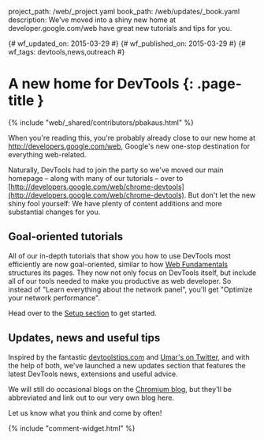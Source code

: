 project_path: /web/_project.yaml
book_path: /web/updates/_book.yaml
description: We've moved into a shiny new home at developer.google.com/web have great new tutorials and tips for you.

{# wf_updated_on: 2015-03-29 #}
{# wf_published_on: 2015-03-29 #}
{# wf_tags: devtools,news,outreach #}

# A new home for DevTools {: .page-title }

{% include "web/_shared/contributors/pbakaus.html" %}



When you're reading this, you're probably already close to our new home at http://developers.google.com/web, Google's new one-stop destination for everything web-related.

Naturally, DevTools had to join the party so we've moved our main homepage – along with many of our tutorials – over to [http://developers.google.com/web/chrome-devtools](http://developers.google.com/web/chrome-devtools). But don't let the new shiny fool yourself: We have plenty of content additions and more substantial changes for you.

## Goal-oriented tutorials

All of our in-depth tutorials that show you how to use DevTools most efficiently are now goal-oriented, similar to how [Web Fundamentals](http://developers.google.com/web/fundamentals) structures its pages. They now not only focus on DevTools itself, but include all of our tools needed to make you productive as web developer. So instead of "Learn everything about the network panel", you'll get "Optimize your network performance".

Head over to the [Setup section](/web/tools/setup/) to get started.

## Updates, news and useful tips

Inspired by the fantastic [devtoolstips.com](http://devtoolstips.com/) and [Umar's on Twitter](https://twitter.com/umaar), and with the help of both, we've launched a new updates section that features the latest DevTools news, extensions and useful advice.

We will still do occasional blogs on the [Chromium blog](http://blog.chromium.org/), but they'll be abbreviated and link out to our very own blog here.

Let us know what you think and come by often!


{% include "comment-widget.html" %}
